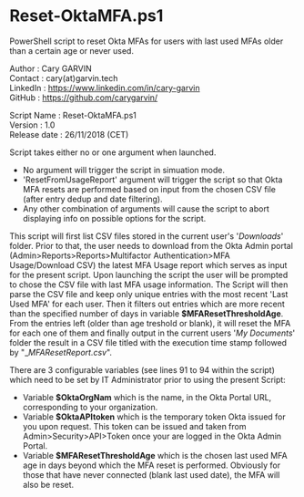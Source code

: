 # Reset-OktaMFA.ps1
PowerShell script to reset Okta MFAs for users with last used MFAs older than a certain age or never used.

Author       : Cary GARVIN  
Contact      : cary(at)garvin.tech  
LinkedIn     : https://www.linkedin.com/in/cary-garvin  
GitHub       : https://github.com/carygarvin/  


Script Name  : Reset-OktaMFA.ps1  
Version      : 1.0  
Release date : 26/11/2018 (CET)  


Script takes either no or one argument when launched.  
* No argument will trigger the script in simuation mode.  
* 'ResetFromUsageReport' argument will trigger the script so that Okta MFA resets are performed based on input from the chosen CSV file (after entry dedup and date filtering).  
* Any other combination of arguments will cause the script to abort displaying info on possible options for the script.  


This script will first list CSV files stored in the current user's '_Downloads_' folder. Prior to that, the user needs to download from the Okta Admin portal (Admin>Reports>Reports>Multifactor Authentication>MFA Usage/Download CSV) the latest MFA Usage report which serves as input for the present script.
Upon launching the script the user will be prompted to chose the CSV file with last MFA usage information. The Script will then parse the CSV file and keep only unique entries with the most recent 'Last Used MFA' for each user. Then it filters out entries which are more recent than the specified number of days in variable **$MFAResetThresholdAge**.
From the entries left (older than age treshold or blank), it will reset the MFA for each one of them and finally output in the current users '_My Documents_' folder the result in a CSV file titled with the execution time stamp followed by "__MFAResetReport.csv_".

There are 3 configurable variables (see lines 91 to 94 within the script) which need to be set by IT Administrator prior to using the present Script:  
* Variable **$OktaOrgNam** which is the name, in the Okta Portal URL, corresponding to your organization.  
* Variable **$OktaAPItoken** which is the temporary token Okta issued for you upon request. This token can be issued and taken from Admin>Security>API>Token once your are logged in the Okta Admin Portal.  
* Variable **$MFAResetThresholdAge** which is the chosen last used MFA age in days beyond which the MFA reset is performed. Obviously for those that have never connected (blank last used date), the MFA will also be reset.  
